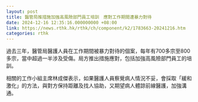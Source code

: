 ```yaml
---
layout: post
title: 醫管局推措施加強高風險部門員工培訓　應對工作期間遭暴力對待
date: 2024-12-16 12:35:16.000000000 +08:00
link: https://news.rthk.hk/rthk/ch/component/k2/1783663-20241216.htm
categories: rthk
---
```


過去三年，醫管局醫護人員在工作期間被暴力對待的個案，每年有700多宗至800多宗，當中超過一半涉及受傷。局方推出措施應對，包括加強高風險部門員工的培訓。

相關的工作小組主席林成傑表示，如果醫護人員察覺病人情況不妥，會採取「緩和激化」的方法，與對方保持距離及找人協助，又期望病人體諒前線醫護，加強溝通。
